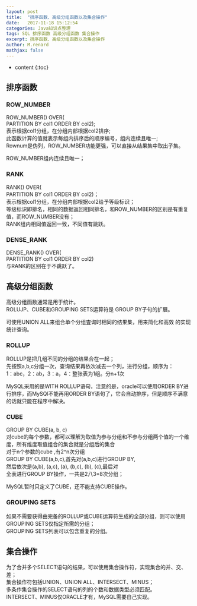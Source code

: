 ```yaml
---
layout: post
title:  "排序函数、高级分组函数以及集合操作"
date:   2017-11-18 15:12:54
categories: Java知识点整理
tags: SQL 排序函数 高级分组函数 集合操作
excerpt: 排序函数、高级分组函数以及集合操作
author: M.renard
mathjax: false
---
```


* content
{:toc}

## 排序函数

### ROW_NUMBER

ROW_NUMBER() OVER(  
PARTITION BY col1 ORDER BY col2);  
表示根据col1分组，在分组内部根据col2排序;   
此函数计算的值就表示每组内排序后的顺序编号，组内连续且唯一;  
Rownum是伪列，ROW_NUMBER功能更强，可以直接从结果集中取出子集。  

ROW_NUMBER组内连续且唯一；

### RANK

RANK() OVER(  
PARTITION BY col1 ORDER BY col2)；  
表示根据col1分组，在分组内部根据col2给予等级标识；  
等级标识即排名，相同的数据返回相同排名，和ROW_NUMBER的区别是有重复值，而ROW_NUMBER没有；  
RANK组内相同值返回一致，不同值有跳跃。

### DENSE_RANK

DENSE_RANK() OVER(  
PARTITION BY col1 ORDER BY col2)  
与RANK的区别在于不跳跃了。  

## 高级分组函数

高级分组函数通常是用于统计。  
ROLUJP、CUBE和GROUPING SETS运算符是 GROUP BY子句的扩展。  

可使用UNION ALL来组合单个分组査询时相同的结果集，用来简化和高效 的实现统计查询。

### ROLLUP

ROLLUP是把几组不同的分组的结果合在一起；  
先按照a,b,c分组一次，查询结果再依次减去一个列，进行分组，顺序为：  
1：abc，2：ab，3：a，4：整张表为1组。分n+1次  

MySQL采用的是WITH ROLLUP语句，注意的是，oracle可以使用ORDER BY进行排序，而MySQl不能再用ORDER BY语句了，它会自动排序，但是顺序不满意的话就只能在程序中解决。

### CUBE

GROUP BY CUBE(a, b, c)  
对cube的每个参数，都可以理解为取值为参与分组和不参与分组两个值的一个维度，所有维度取值组合的集合就是分组后的集合  
对于n个参数的cube ,有2^n次分组  
GROUP BY CUBE(a,b,c),首先对(a,b,c)进行GROUP BY,  
然后依次是(a,b), (a,c), (a), (b,c), (b), (c),最后对  
全表进行GROUP BY操作，一共是2八3=8次分组；  

MySQL暂时只定义了CUBE，还不能支持CUBE操作。 

### GROUPING SETS

如果不需要获得由完备的ROLLUP或CUBE运算符生成的全部分组，则可以使用GROUPING SETS仅指定所需的分组；  
GROUPING SETS列表可以包含重复的分组。

## 集合操作

为了合并多个SELECT语句的结果，可以使用集合操作符，实现集合的并、交、差；  
集合操作符包括UNION、UNION ALL、INTERSECT、MINUS；  
多条作集合操作的SELECT语句的列的个数和数据类型必须匹配。  
INTERSECT、MINUS仅ORACLE才有，MySQL需要自己实现。  
